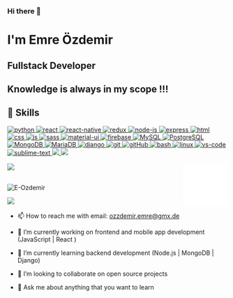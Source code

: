 ### Hi there 👋
<h1>I'm Emre Özdemir</h1>

 <h2>Fullstack Developer</h2>

 ## Knowledge is always in my scope !!! 

## 🚀 Skills

<p>
 <a href="#" target="_blank"> <img src="https://www.python.org/static/img/python-logo.png" alt="python" width="150"/> </a>  
 <a href="#" target="_blank"> <img src="https://cdn.icon-icons.com/icons2/2415/PNG/512/react_original_wordmark_logo_icon_146375.png" alt="react" width="50"/> </a> 
 <a href="#" target="_blank"> <img src="https://www.pngkit.com/png/detail/373-3738691_react-native-svg-transformer-allows-you-import-svg.png" alt="react-native" width="45"/> </a> 
 <a href="#" target="_blank"> <img src="https://upload.wikimedia.org/wikipedia/commons/4/49/Redux.png" alt="redux" height="50"/> </a> 
 <a href="#" target="_blank"> <img src="https://cdn.icon-icons.com/icons2/2415/PNG/512/nodejs_original_logo_icon_146411.png" alt="node-js" height="50"/> </a> 
 <a href="#" target="_blank"> <img src="https://miro.medium.com/max/875/0*r1BTGwo9cd8IGNQQ.jpeg" alt="express" height="50" /> </a> 
 <a href="#" target="_blank"> <img src="https://www.flaticon.com/svg/static/icons/svg/919/919827.svg" alt="html" height="50"/> </a> 
 <a href="#" target="_blank"> <img src="https://www.flaticon.com/svg/static/icons/svg/919/919826.svg" alt="css" height="50"/> </a> 
 <a href="#" target="_blank"> <img src="https://cdn.icon-icons.com/icons2/2108/PNG/512/javascript_icon_130900.png" alt="js" height="50"/> </a> 
 <a href="#" target="_blank"> <img src="https://www.flaticon.com/svg/static/icons/svg/919/919831.svg" alt="sass" height="50"/> </a> 
 <a href="#" target="_blank"> <img src="https://material-ui.com/static/logo_raw.svg" alt="material-ui" height="40"/> </a> 
 <a href="#" target="_blank"> <img src="https://www.vectorlogo.zone/logos/firebase/firebase-icon.svg" alt="firebase" height="50"/> </a>
 <a href="#" target="_blank"> <img src="https://cdn.icon-icons.com/icons2/2415/PNG/512/mysql_original_wordmark_logo_icon_146417.png" alt="MySQL" height="50"/> </a> 
 <a href="#" target="_blank"> <img src="https://www.vectorlogo.zone/logos/postgresql/postgresql-ar21.svg" alt="PostgreSQL" height="50"/> </a> 
 <a href="#" target="_blank"> <img src="https://www.vectorlogo.zone/logos/mongodb/mongodb-ar21.svg" alt="MongoDB" height="50"/> </a> 
 <a href="#" target="_blank"> <img src="https://www.vectorlogo.zone/logos/mariadb/mariadb-ar21.svg" alt="MariaDB" height="50"/> </a> 
 <a href="#" target="_blank"> <img src="https://cdn.icon-icons.com/icons2/2415/PNG/512/django_plain_logo_icon_146558.png" alt="django" height="70"/> </a> 
 <a href="#" target="_blank"> <img src="https://www.vectorlogo.zone/logos/git-scm/git-scm-icon.svg" alt="git" height="50"/> </a> 
 <a href="#" target="_blank"> <img src="https://www.flaticon.com/svg/static/icons/svg/919/919847.svg" alt="gitHub" height="50"/> </a> 
 <a href="#" target="_blank"> <img src="https://www.vectorlogo.zone/logos/gnu_bash/gnu_bash-icon.svg" alt="bash" height="50"/> </a> 
 <a href="#" target="_blank"> <img src="https://upload.wikimedia.org/wikipedia/commons/thumb/3/35/Tux.svg/225px-Tux.svg.png" alt="linux" height="60"/> </a> 
 <a href="#" target="_blank"> <img src="https://www.pngitem.com/pimgs/m/80-800968_vscode-visual-studio-logo-png-transparent-png.png" alt="vs-code" height="50"/> </a> 
 <a href="#" target="_blank"> <img src="https://cdn.icon-icons.com/icons2/1381/PNG/512/sublimetext_94866.png" alt="sublime-text" height="45"/> </a> 
 <a href="#" target="_blank"> <img src="https://img.shields.io/badge/jira-1e90ff.svg?&style=for-the-badge&logo=jira&logoColor=white" height="40"/> </a>
 <a href="#" target="_blank"> <img src="https://assets.brandfolder.com/pl546j-7le8zk-btwjnu/original/Slack_RGB.png" height="45"/> </a>
</p>

<!-- This repository helps you to easily review the projects in my profile. 
[Click Here](https://E-Ozdemir.github.io/Index-Of-GitHub-Profile/) -->

<img src="https://github-readme-stats.vercel.app/api?username=E-Ozdemir&show_icons=true&theme=dracula" align='center' width="55%">

<img src="./animation_500_kd7ngokt.gif" alt="react-native" width="20%" height="20%" align="right">

<br>
<br>
<p align="left"> <img src="https://komarev.com/ghpvc/?username=E-Ozdemir" alt="E-Ozdemir" /> </p>

[![](https://img.shields.io/badge/linkedin-%230077B5.svg?&style=for-the-badge&logo=linkedin&logoColor=white)](https://www.linkedin.com/in/ozdemir-emre/)
<!-- [![](https://img.shields.io/badge/medium-%2312100E.svg?&style=for-the-badge&logo=medium&logoColor=white)](https://#######.medium.com/)
[![](https://img.shields.io/badge/twitter-%231DA1F2.svg?&style=for-the-badge&logo=twitter&logoColor=white)](https://twitter.com/#######) -->

- 📫 How to reach me with email: ozzdemir.emre@gmx.de

- 🔭 I’m currently working on frontend and mobile app development (JavaScript | React )
- 🌱 I’m currently learning backend development (Node.js | MongoDB | Django)
- 👯 I’m looking to collaborate on open source projects
- 💬 Ask me about anything that you want to learn

<!-- ## Medium Articles

- [JavaScript Destructuring assignment — write less, do more](https://habibkc71.medium.com/javascript-destructuring-assignment-write-less-do-more-7046ee528470)
- [JavaScript Arrow Function Kullanımı](https://habibkc71.medium.com/javascript-arrow-function-kullan%C4%B1m%C4%B1-473856364486)
- [Javascript let, const Kullanımı](https://habibkc71.medium.com/javascript-let-const-kullan%C4%B1m%C4%B1-25bd1253d679) -->


<!--
**E-Ozdemir/E-Ozdemir** is a ✨ _special_ ✨ repository because its `README.md` (this file) appears on your GitHub profile.

Here are some ideas to get you started:

- 🔭 I’m currently working on ...
- 🌱 I’m currently learning ...
- 👯 I’m looking to collaborate on ...
- 🤔 I’m looking for help with ...
- 💬 Ask me about ...
- 📫 How to reach me: ...
- 😄 Pronouns: ...
- ⚡ Fun fact: ...
-->
